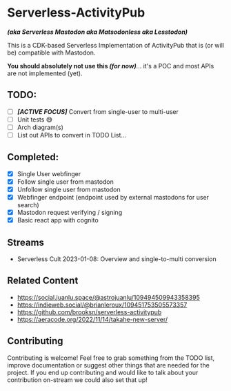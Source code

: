 # Serverless-ActivityPub

***(aka Serverless Mastodon aka Matsodonless aka Lesstodon)***

This is a CDK-based Serverless Implementation of ActivityPub that is (or will be) compatible with Mastodon.

**You should absolutely not use this *(for now)***... it's a POC and most APIs are not implemented (yet).

## TODO:

- [ ] ***[ACTIVE FOCUS]*** Convert from single-user to multi-user
- [ ] Unit tests 😅
- [ ] Arch diagram(s)
- [ ] List out APIs to convert in TODO List...

## Completed:
- [x] Single User webfinger
- [x] Follow single user from mastodon
- [x] Unfollow single user from mastodon
- [x] Webfinger endpoint (endpoint used by external mastodons for user search)
- [x] Mastodon request verifying / signing
- [x] Basic react app with cognito

## Streams

- Serverless Cult 2023-01-08: Overview and single-to-multi conversion

## Related Content

- https://social.juanlu.space/@astrojuanlu/109494509943358395
- https://indieweb.social/@brianleroux/109451753505573357
- https://github.com/brooksn/serverless-activitypub
- https://aeracode.org/2022/11/14/takahe-new-server/

## Contributing

Contributing is welcome!  Feel free to grab something from the TODO list, improve documentation or suggest other things that are needed for the project.  If you end up contributing and would like to talk about your contribution on-stream we could also set that up!